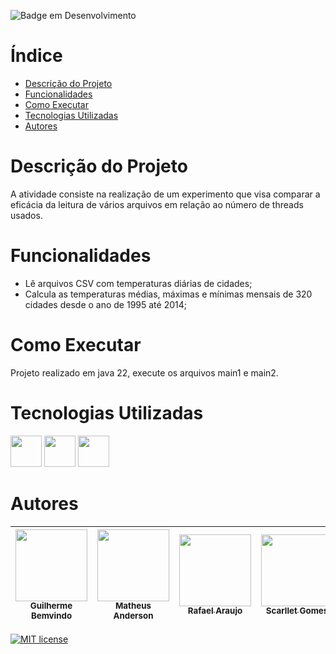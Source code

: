 ![Badge em Desenvolvimento](http://img.shields.io/static/v1?label=STATUS&message=EM%20DESENVOLVIMENTO&color=GREEN&style=for-the-badge)
# Índice 

* [Descrição do Projeto](#descrição-do-projeto)
* [Funcionalidades](#funcionalidades)
* [Como Executar](#como-executar)
* [Tecnologias Utilizadas](#tecnolgias-utilizadas)
* [Autores](#autores)

# Descrição do Projeto

A atividade consiste na realização de um experimento que visa comparar a eficácia da leitura de vários arquivos em relação ao número de threads usados.

# Funcionalidades

- Lê arquivos CSV com temperaturas diárias de cidades;
- Calcula as temperaturas médias, máximas e mínimas mensais de 320 cidades desde o ano de 1995 até 2014;

# Como Executar 

Projeto realizado em java 22, execute os arquivos main1 e main2.

# Tecnologias Utilizadas 

        
          
<img src="https://cdn.jsdelivr.net/gh/devicons/devicon@latest/icons/java/java-original-wordmark.svg" width="50" height="50"/> 
<img src="https://cdn.jsdelivr.net/gh/devicons/devicon@latest/icons/github/github-original.svg" width="50" height="50"/>
<img src="https://cdn.jsdelivr.net/gh/devicons/devicon/icons/git/git-original.svg" width="50" height="50" /> <img>

# Autores

|[<img src="https://avatars.githubusercontent.com/u/113727076?v=4" width=115><br><sub> Guilherme Bemvindo </sub>](https://github.com/BemvindoGui)|[<img src="https://avatars.githubusercontent.com/u/112136979?v=4" width=115><br><sub> Matheus Anderson </sub>](https://github.com/AnderMath7)|[<img src="https://avatars.githubusercontent.com/u/111534933?v=4" width=115><br><sub> Rafael Araujo </sub>](https://github.com/RafaKHR)|[<img src="https://avatars.githubusercontent.com/u/86412432?v=4" width=115><br><sub> Scarllet Gomes </sub>](https://github.com/Scarlletgomes) |
| :---: | :---: | :---: | :---: | 

[![MIT license](https://img.shields.io/badge/License-MIT-blue.svg)](https://lbesson.mit-license.org/)
